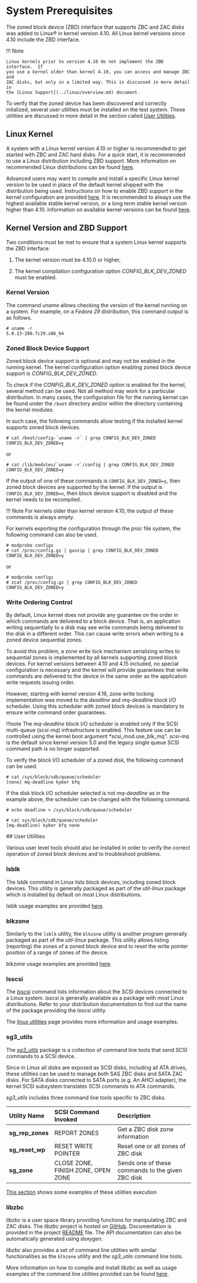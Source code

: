 # System Prerequisites

The zoned block device (ZBD) interface that supports ZBC and ZAC disks was
added to Linux&reg; in kernel version 4.10. All Linux kernel versions since
4.10 include the ZBD interface.

!!! Note

    Linux kernels prior to version 4.10 do not implement the ZBD interface.  If
    you use a kernel older than kernel 4.10, you can access and manage ZBC and
    ZAC disks, but only in a limited way. This is discussed in more detail in
    the [Linux Support](../linux/overview.md) document.

To verify that the zoned device has been discovered and correctly initalized,
several user utilities must be installed on the test system. These utilities are discussed in more detail in the section called [User Utilities](#prerequisites_user_utilities).

## Linux Kernel

A system with a Linux kernel version 4.10 or higher is recommended to get
started with ZBC and ZAC hard disks. For a quick start, it is recommended to
use a Linux distribution including ZBD support. More information on recommended
Linux distributions can be found [here](../distributions/linux.md).

Advanced users may want to compile and install a specific Linux kernel version
to be used in place of the default kernel shipped with the distribution being
used. Instructions on how to enable ZBD support in the kernel configuration
are provided [here](../linux/config.md).
It is recommended to always use the highest available stable kernel version, or
a long term stable kernel version higher than 4.10. Information on available
kernel versions can be found
<a href="https://www.kernel.org/" target="_blank">here</a>.

## Kernel Version and ZBD Support

Two conditions must be met to ensure that a system Linux kernel supports the
ZBD interface.

1. The kernel version must be 4.10.0 or higher,

2. The kernel compilation configuration option *CONFIG_BLK_DEV_ZONED* must be
   enabled.

### Kernel Version

The command *uname* allows checking the version of the kernel running on a
system. For example, on a *Fedora 29* distribution, this command output is as
follows.

```plaintext
# uname -r
5.0.13-200.fc29.x86_64
```

### Zoned Block Device Support

Zoned block device support is optional and may not be enabled in the running
kernel. The kernel configuration option enabling zoned block device support is
*CONFIG_BLK_DEV_ZONED*.

To check if the *CONFIG_BLK_DEV_ZONED* option is enabled for the kernel, several
method can be used. Not all method may work for a particular distribution.
In many cases, the configuration file for the running kernel can be found under
the `/boot` directory and/or within the directory containing the kernel modules.

In such case, the following commands allow testing if the installed kernel
supports zoned block devices.

```plaintext
# cat /boot/config-`uname -r` | grep CONFIG_BLK_DEV_ZONED
CONFIG_BLK_DEV_ZONED=y
```

or

```plaintext
# cat /lib/modules/`uname -r`/config | grep CONFIG_BLK_DEV_ZONED
CONFIG_BLK_DEV_ZONED=y
```

If the output of one of these commands is `CONFIG_BLK_DEV_ZONED=y`, then zoned
block devices are supported by the kernel. If the output is
`CONFIG_BLK_DEV_ZONED=n`, then block device support is disabled and the kernel
needs to be recompiled.

!!! Note
    For kernels older than kernel version 4.10, the output of these commands is
    always empty.

For kernels exporting the configuration through the *proc* file system, the
following command can also be used.

```plaintext
# modprobe configs
# cat /proc/config.gz | gunzip | grep CONFIG_BLK_DEV_ZONED
CONFIG_BLK_DEV_ZONED=y
```

or

```plaintext
# modprobe configs
# zcat /proc/config.gz | grep CONFIG_BLK_DEV_ZONED
CONFIG_BLK_DEV_ZONED=y
```

### Write Ordering Control

By default, Linux kernel does not provide any guarantee on the order in which
commands are delivered to a block device. That is, an application writing
sequentially to a disk may see write commands being delivered to the disk in a
different order. This can cause write errors when writing to a zoned device
sequential zones.

To avoid this problem, a zone write lock mechanism serializing writes to
sequential zones is implemented by all kernels supporting zoned block devices.
For kernel versions between 4.10 and 4.15 included, no special configuration is
necessary and the kernel will provide guarantees that write commands are
delivered to the device in the same order as the application write requests
issuing order.

However, starting with kernel version 4.16, zone write locking implementation
was moved to the *deadline* and *mq-deadline* block I/O scheduler. Using this
scheduler with zoned block devices is mandatory to ensure write command order
guarantees.

!!!note
	The *mq-deadline* block I/O scheduler is enabled only if the SCSI
	multi-queue (*scsi-mq*) infrastructure is enabled. This feature use can
	be controlled using the kernel boot argument *scsi_mod.use_blk_mq".
	*scsi-mq* is the default since kernel version 5.0 and the legacy single
	queue SCSI command path is no longer supported.

To verify the block I/O scheduler of a zoned disk, the following command can be
used.

```plaintext
# cat /sys/block/sdb/queue/scheduler
[none] mq-deadline kyber bfq
```

If the disk block I/O scheduler selected is not *mq-deadline* as in the example
above, the scheduler can be changed with the following command.

```plaintext
# echo deadline > /sys/block/sdb/queue/scheduler

# cat sys/block/sdb/queue/scheduler
[mq-deadline] kyber bfq none
```          

<a name="prerequisites_user_utilities">
## User Utilities
</a>

Various user level tools should also be installed in order to verify the
correct operation of zoned block devices and to troubleshoot problems.

### lsblk

The lsblk command in Linux lists block devices, including zoned block devices.
This utility is generally packaged as part of the *util-linux* package which is
installed by default on most Linux distributions.

*lsblk* usage examples are provided [here](../linux/utilities/#lsblk).

### blkzone

Similarly to the `lsblk` utility, the `blkzone` utility is another program
generally packaged as part of the *util-linux* package. This utility allows
listing (reporting) the zones of a zoned block device and to reset the write
pointer position of a range of zones of the device.

*blkzone* usage examples are provided [here](../projects/util-linux.md#blkzone).

### lsscsi

The <a href="http://sg.danny.cz/scsi/lsscsi.html" target="_blank">*lsscsi*</a>
command lists information about the SCSI devices connected to a Linux system.
*lsscsi* is generally available as a package with most Linux distributions.
Refer to your distribution documentation to find out the name of the package
providing the *lsscsi* utility.

The [linux utilities](../projects/sg3utils.md#lsscsi) page provides more information
and usage examples.

### sg3_utils

The <a href="http://sg.danny.cz/sg/sg3_utils.html" target="_blank">*sg3_utils*</a>
package is a collection of command line tools that send SCSI commands to a SCSI
device.

Since in Linux all disks are exposed as SCSI disks, including all ATA drives,
these utilities can be used to manage both SAS ZBC disks and SATA ZAC disks.
For SATA disks connected to SATA ports (e.g. An AHCI adapter), the kernel SCSI
subsystem translates SCSI commands to ATA commands.

*sg3_utils* includes three command line tools specific to ZBC disks.

<center>

| Utility Name     | SCSI Command Invoked   | Description                     |
| :--------------- | :--------------------- | :------------------------------ |
| **sg_rep_zones** | REPORT ZONES           | Get a ZBC disk zone information |
| **sg_reset_wp**  | RESET WRITE POINTER    | Reset one or all zones of ZBC disk |
| **sg_zone**      | CLOSE ZONE, FINISH ZONE, OPEN ZONE | Sends one of these commands to the given ZBC disk |

</center>

[This section](../projects/sg3utils.md#sg3_utils) shows some examples of these
utilities execution

### libzbc

*libzbc* is a user space library providing functions for manipulating ZBC and
ZAC disks.  The *libzbc* project is hosted on
<a href="https://github.com/westerndigitalcorporation/libzbc" target="_blank">
GitHub</a>. Documentation is provided in the project
<a href="https://github.com/westerndigitalcorporation/libzbc/blob/master/README.md"
target="_blank"> README</a> file. The API documentation can also be
automatically generated using *doxygen*.

*libzbc* also provides a set of command line utilities with similar
functionalities as the `blkzone` utility and *the sg3_utils* command line tools.

More information on how to compile and install *libzbc* as well as usage
examples of the command line utilities provided can be found
[here](../projects/libzbc.md).

